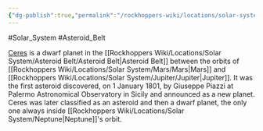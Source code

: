 ```yaml
---
{"dg-publish":true,"permalink":"/rockhoppers-wiki/locations/solar-system/asteroid-belt/ceres/"}
---
```


#Solar_System #Asteroid_Belt 

[Ceres](https://en.wikipedia.org/wiki/Ceres_(dwarf_planet)) is a dwarf planet in the [[Rockhoppers Wiki/Locations/Solar System/Asteroid Belt/Asteroid Belt\|Asteroid Belt]] between the orbits of [[Rockhoppers Wiki/Locations/Solar System/Mars/Mars\|Mars]] and [[Rockhoppers Wiki/Locations/Solar System/Jupiter/Jupiter\|Jupiter]]. It was the first asteroid discovered, on 1 January 1801, by Giuseppe Piazzi at Palermo Astronomical Observatory in Sicily and announced as a new planet. Ceres was later classified as an asteroid and then a dwarf planet, the only one always inside [[Rockhoppers Wiki/Locations/Solar System/Neptune\|Neptune]]'s orbit. 